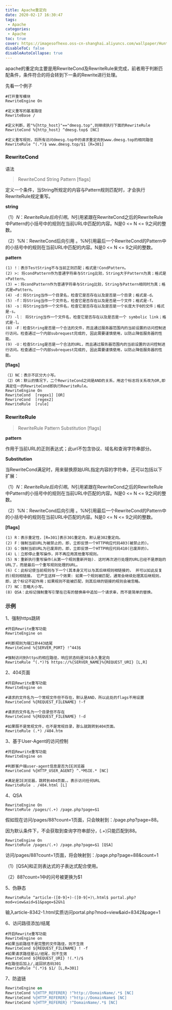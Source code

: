 ```yaml
---
title: Apache重定向 
date: 2020-02-17 16:30:47
tags:
 - Apache
categories:
 - Apache
toc: true
cover: https://imagesofhexo.oss-cn-shanghai.aliyuncs.com/wallpaper/HuntsMesa_ZH-CN7400133267_1920x1080.jpg
disableToC: false
disableAutoCollapse: true
---
```


apache的重定向主要是用RewriteCond及RewriteRule来完成，前者用于判断匹配条件，条件符合的将会转到下一条的Rewrite进行处理。

<!--more-->

先看一个例子

```
#打开重写模块
RewriteEngine On

#定义重写的基准路径
RewriteBase /

#定义判断，若"%{http_host}"=="dmesg.top",则继续执行下面的RewriteRule
RewriteCond %{http_host} ^dmesg.top$ [NC]

#定义重写规则，将所有访问dmesg.top中的请求重定向到www.dmesg.top的相同路径
RewriteRule ^(.*)$ www.dmesg.top/$1 [R=301]
```



### RewriteCond


语法

> RewriteCond String Pattern [flags]

定义一个条件，当String所规定的内容与Pattern规则匹配时，才会执行RewriteRule规定重写。



**string**

（1）$N：RewriteRule后向引用。$N引用紧跟在RewriteCond之后的RewriteRule中Pattern的小括号中的规则在当前URL中匹配的内容。N是0 <= N <= 9之间的整数。

（2）%N：RewriteCond后向引用 。%N引用最后一个RewriteCond的Pattern中的小括号中的规则在当前URL中匹配的内容。N是0 <= N <= 9之间的整数。



**pattern**

```t
(1) !：表示TestString不与当前正则匹配；格式是!CondPattern。
(2) >: 将condPattern作为普通字符串与String比较，String大于Pattern为真；格式是>Pattern。
(3) =：将condPattern作为普通字符串与String比较，String与Pattern相同时为真；格式是=Pattern。
(4) -d：将String当作一个目录名，检查它是否存在以及是否是一个目录；格式是-d。
(5) -f：将String当作一个文件名，检查它是否存在以及是否是一个文件；格式是-f。
(6) -s：将String当作一个文件名，检查它是否存在以及是否是一个长度大于0的文件；格式是-s。
(7) -l： 将String当作一个文件名，检查它是否存在以及是否是一个 symbolic link；格式是-l。
(8) -F：检查String是否是一个合法的文件，而且通过服务器范围内的当前设置的访问控制进行访问。检查通过一个内部subrequest完成的, 因此需要谨慎使用，以防止降低服务器的性能。
(9) -U：检查String是否是一个合法的URL，而且通过服务器范围内的当前设置的访问控制进行访问。检查通过一个内部subrequest完成的, 因此需要谨慎使用，以防止降低服务器的性能。
```



**[flags]**

```
（1）NC：表示不区分大小写。
（2）OR：默认的情况下，二个RewriteCond之间是AND的关系，用这个标志将关系改为OR,即满足任一的RewriteCond即执行RewriteRule。
RewriteEngine On
RewriteCond  [regex1] [OR]
RewrireCond  [regex2] 
RewriteRule  [rule]
```



### RewriteRule

> RewriteRule Pattern Substitution [flags]

**pattern**

作用于当前URL的正则表达式；此url不包含协议、域名和查询字符串部分。



**Substitution**

当RewriteCond满足时，用来替换原始URL指定内容的字符串，还可以包括以下扩展：

（1）$N：RewriteRule后向引用。$N引用紧跟在RewriteCond之后的RewriteRule中Pattern的小括号中的规则在当前URL中匹配的内容。N是0 <= N <= 9之间的整数。

（2）%N：RewriteCond后向引用 。%N引用最后一个RewriteCond的Pattern中的小括号中的规则在当前URL中匹配的内容。N是0 <= N <= 9之间的整数。



**[flags]**

```
(1) R：表示重定性，[R=301]表示301重定向，默认是302重定向。
(2) F：强制当前URL为被禁止的，即，立即反馈一个HTTP响应代码403(被禁止的)。
(3) G：强制当前URL为已废弃的，即，立即反馈一个HTTP响应代码410(已废弃的)。
(4) L：立即停止重写操作，并不再应用其他重写规则。 
(5) N：重新执行重写操作(从第一个规则重新开始). 这时再次进行处理的URL已经不是原始的URL了，而是最后一个重写规则处理的URL。
(6) C：此标记使当前规则与下一个(其本身又可以与其后继规则相链接的， 并可以如此反复的)规则相链接。 它产生这样一个效果: 如果一个规则被匹配，通常会继续处理其后继规则， 即，这个标记不起作用；如果规则不能被匹配，则其后继的链接的规则会被忽略。
(7) NC：忽略大小写。
(8) QSA：此标记强制重写引擎在已有的替换串中追加一个请求串，而不是简单的替换。
```



### 示例

1、强制https跳转

```
#开启Rewrite重写功能
RewriteEngine on

#判断规则为端口非443结尾
RewriteCond %{SERVER_PORT} !^443$

#强制访问到https的相应路径，响应状态码是301永久重定向
RewriteRule ^(.*)?$ https://%{SERVER_NAME}%{REQUEST_URI} [L,R]
```



2、404页面

```
#开启Rewrite重写功能
RewriteEngine on

#请求的文件名为一个常规文件但不存在，默认是AND，所以此处的flags不用设置
RewriteCond %{REQUEST_FILENAME} !-f

#请求的文件名为一个目录但不存在
RewriteCond %{REQUEST_FILENAME} !-d

#如果既不是常规文件，也不是常规目录，那么就跳转到404页面。
RewriteRule (.*) /404.htm
```



3、基于User-Agent的访问控制

```
#开启Rewrite重写功能
RewriteEngine on

#判断客户端user-agent信息是否为IE浏览器
RewriteCond %{HTTP_USER_AGENT} ^.*MSIE.* [NC]

#满足是IE浏览器，跳转到404页面，。表示访问任何URL
RewriteRule . /404.html [L]
```



4、QSA

```
RewriteEngine On
RewriteRule /pages/(.+) /page.php?page=$1
```

假如现在访问/pages/88?count=1页面，只会映射到：/page.php?page=88。

因为默认条件下，不会获取到查询字符串部分，(.+)只能匹配到88。



```
RewriteEngine On
RewriteRule /pages/(.+) /page.php?page=$1 [QSA]
```

访问/pages/88?count=1页面，将会映射到：/page.php?page=88&count=1

（1）[QSA]和正则表达式的子表达式配合使用。

（2）88?count=1中的问号被更换为$1



5、伪静态

```
RewriteRule ^article-([0-9]+)-([0-9]+)\.html$ portal.php?mod=view&aid=$1&page=$2&%1
```

输入article-8342-1.html实质访问portal.php?mod=view&aid=8342&page=1



6、访问路径添加/结尾

```
#开启Rewrite重写功能
RewriteEngine on
#如果当前路径不是完整的文件路径，则不生效
RewriteCond ${REQUEST_FILENAME} ! -f
#如果请求路径是以/结尾，则不生效
RewriteCond ${REQUEST_URI} !(.*)/$
#在路径后加上/,返回状态码301
RewriteRule ^(.*)$ $1/ [L,R=301]
```



7、防盗链

```Apache
RewriteEngine on
RewriteCond %{HTTP_REFERER} !^http://DomainName/.*$ [NC]
RewriteCond %{HTTP_REFERER} !^http://DomainName$ [NC]
RewriteCond %{HTTP_REFERER} !^DomainName/.*$ [NC]
```

